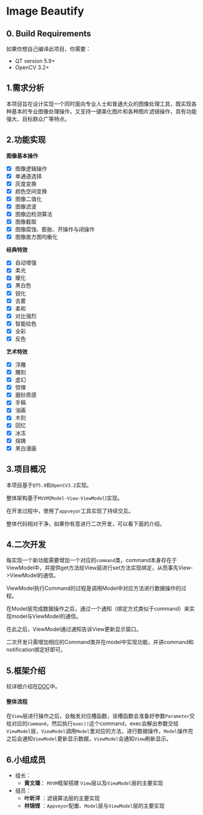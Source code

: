 # Image Beautify

## 0. Build Requirements

如果你想自己编译此项目，你需要：

- QT version 5.9+
- OpenCV 3.2+

## 1.需求分析

本项目旨在设计实现一个同时面向专业人士和普通大众的图像处理工具，既实现各种基本的专业图像处理操作，又支持一键美化图片和各种图片滤镜操作，具有功能强大、目标群众广等特点。

## 2.功能实现

**图像基本操作**
- [x] 图像逻辑操作
- [x] 单通道选择
- [x] 灰度变换
- [x] 颜色空间变换
- [x] 图像二值化
- [x] 图像滤波
- [x] 图像边检测算法
- [x] 图像截取
- [x] 图像腐蚀、膨胀、开操作与闭操作
- [x] 图像直方图均衡化

**经典特效**

- [x] 自动增强
- [x] 柔光
- [x] 暖化
- [x] 黑白色
- [x] 锐化
- [x] 去雾
- [x] 柔和
- [x] 对比强烈
- [x] 智能绘色
- [x] 全彩
- [x] 反色

**艺术特效**

- [x] 浮雕
- [x] 雕刻
- [x] 虚幻
- [x] 惊悚
- [x] 磨砂质感
- [x] 手稿
- [x] 油画
- [x] 木刻
- [x] 回忆
- [x] 冰冻
- [x] 熔铸
- [x] 黑白漫画

## 3.项目概况

本项目基于`QT5.9`和`OpenCV3.2`实现。

整体架构基于`MVVM`(`Model-View-ViewModel`)实现。

在开发过程中，使用了`appveyor`工具实现了持续交互。

整体代码相对干净，如果你有意进行二次开发，可以看下面的介绍。

## 4.二次开发

每实现一个新功能需要增加一个对应的`command`类，command本身存在于ViewModel中，并提供get方法给View层进行set方法实现绑定，从而事先View->ViewModel的通信。

ViewModel执行Command的过程是调用Model中对应方法进行数据操作的过程。

在Model层完成数据操作之后，通过一个通知（绑定方式类似于command）来实现model与ViewModel的通信。

在此之后，ViewModel通过通知告诉View更新显示窗口。

二次开发只需增加相应的Command类并在model中实现功能，并讲command和notification绑定好即可。

## 5.框架介绍

较详细介绍在[DOC](https://github.com/LamKamhang/ImageBeautify/tree/master/doc)中。

#### 整体流程

在`View`层进行操作之后，会触发对应槽函数，该槽函数会准备好参数`Parameter`交给对应的`Command`，然后执行`exec()`这个command，exec会解出参数交给`ViewModel`层，`ViewModel`调用`Model`里对应的方法，进行数据操作，`Model`操作完之后会通知`ViewModel`更新显示数据，`ViewModel`会通知`View`刷新显示。

## 6.小组成员

- 组长：
  - **黄文璨**： `MVVM`框架搭建 `View`层以及`ViewModel`层的主要实现
- 组员：
  - **叶昕洋** ：滤镜算法层的主要实现
  - **林锦铿** ：`Appveyor`配置、`Model`层与`ViewModel`层的主要实现

